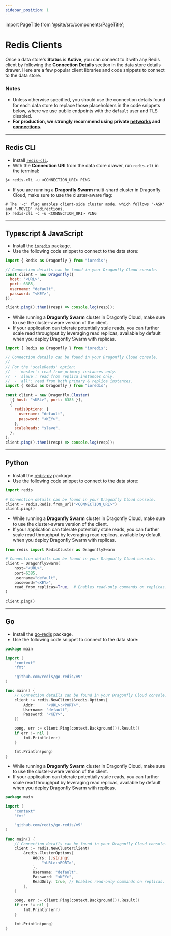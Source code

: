 ```yaml
---
sidebar_position: 1
---
```


import PageTitle from '@site/src/components/PageTitle';

# Redis Clients

<PageTitle title="Connecting with Redis Clients | Dragonfly Cloud" />

Once a data store's **Status** is **Active**, you can connect to it with any Redis client by following the **Connection Details**
section in the data store details drawer.
Here are a few popular client libraries and code snippets to connect to the data store.

### Notes

- Unless otherwise specified, you should use the connection details found for each data store
  to replace those placeholders in the code snippets below, where we use public endpoints with the `default` user and TLS disabled.
- **For production, we strongly recommend using private [networks](../networks.md) and [connections](../connections.md).**

---

## Redis CLI

- Install [`redis-cli`](https://redis.io/docs/latest/operate/oss_and_stack/install/install-redis/).
- With the **Connection URI** from the data store drawer, run `redis-cli` in the terminal:

```shell
$> redis-cli -u <CONNECTION_URI> PING
```

- If you are running a **Dragonfly Swarm** multi-shard cluster in Dragonfly Cloud, make sure to use the cluster-aware flag:

```shell
# The '-c' flag enables client-side cluster mode, which follows '-ASK' and '-MOVED' redirections.
$> redis-cli -c -u <CONNECTION_URI> PING
```

---

## Typescript & JavaScript

- Install the [`ioredis`](https://github.com/redis/ioredis) package.
- Use the following code snippet to connect to the data store:

```javascript
import { Redis as Dragonfly } from "ioredis";

// Connection details can be found in your Dragonfly Cloud console.
const client = new Dragonfly({
  host: "<URL>",
  port: 6385,
  username: "default",
  password: "<KEY>",
});

client.ping().then((resp) => console.log(resp));
```

- While running a **Dragonfly Swarm** cluster in Dragonfly Cloud, make sure to use the cluster-aware version of the client.
- If your application can tolerate potentially stale reads, you can further scale read throughput by leveraging read replicas, available by default when you deploy Dragonfly Swarm with replicas.

```javascript
import { Redis as Dragonfly } from "ioredis";

// Connection details can be found in your Dragonfly Cloud console.
//
// For the 'scaleReads' option:
//  - 'master': read from primary instances only.
//  - 'slave': read from replica instances only.
//  - 'all': read from both primary & replica instances.
import { Redis as Dragonfly } from "ioredis";

const client = new Dragonfly.Cluster(
  [{ host: "<URL>", port: 6385 }],
  {
    redisOptions: {
      username: "default",
      password: "<KEY>",
    },
    scaleReads: "slave",
  },
);
client.ping().then((resp) => console.log(resp));
```

---

## Python

- Install the [redis-py](https://github.com/redis/redis-py) package.
- Use the following code snippet to connect to the data store:

```python
import redis

# Connection details can be found in your Dragonfly Cloud console.
client = redis.Redis.from_url("<CONNECTION_URI>")
client.ping()
```

- While running a **Dragonfly Swarm** cluster in Dragonfly Cloud, make sure to use the cluster-aware version of the client.
- If your application can tolerate potentially stale reads, you can further scale read throughput by leveraging read replicas, available by default when you deploy Dragonfly Swarm with replicas.

```python
from redis import RedisCluster as DragonflySwarm

# Connection details can be found in your Dragonfly Cloud console.
client = DragonflySwarm(
    host="<URL>",
    port=6385,
    username="default",
    password="<KEY>",
    read_from_replicas=True,  # Enables read-only commands on replicas.
)

client.ping()
```

---

## Go

- Install the [go-redis](https://github.com/redis/go-redis) package.
- Use the following code snippet to connect to the data store:

```go
package main

import (
    "context"
    "fmt"

    "github.com/redis/go-redis/v9"
)

func main() {
    // Connection details can be found in your Dragonfly Cloud console.
    client := redis.NewClient(&redis.Options{
		Addr:     "<URL>:<PORT>",
		Username: "default",
		Password: "<KEY>",
	})

    pong, err := client.Ping(context.Background()).Result()
    if err != nil {
        fmt.Println(err)
    }

    fmt.Println(pong)
}
```

- While running a **Dragonfly Swarm** cluster in Dragonfly Cloud, make sure to use the cluster-aware version of the client.
- If your application can tolerate potentially stale reads, you can further scale read throughput by leveraging read replicas, available by default when you deploy Dragonfly Swarm with replicas.

```go
package main

import (
	"context"
	"fmt"

	"github.com/redis/go-redis/v9"
)

func main() {
	// Connection details can be found in your Dragonfly Cloud console.
	client := redis.NewClusterClient(
		&redis.ClusterOptions{
			Addrs: []string{
				"<URL>:<PORT>",
			},
			Username: "default",
			Password: "<KEY>",
			ReadOnly: true, // Enables read-only commands on replicas.
		},
	)

	pong, err := client.Ping(context.Background()).Result()
	if err != nil {
		fmt.Println(err)
	}

	fmt.Println(pong)
}
```
